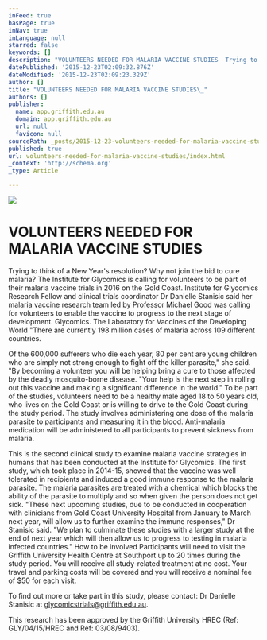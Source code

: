```yaml
---
inFeed: true
hasPage: true
inNav: true
inLanguage: null
starred: false
keywords: []
description: "VOLUNTEERS NEEDED FOR MALARIA VACCINE STUDIES  Trying to think of a New Year’s resolution?\_ Why not join the bid to cure malaria?  The\_Institute for Glycomics i"
datePublished: '2015-12-23T02:09:32.876Z'
dateModified: '2015-12-23T02:09:23.329Z'
author: []
title: "VOLUNTEERS NEEDED FOR MALARIA VACCINE STUDIES\_"
authors: []
publisher:
  name: app.griffith.edu.au
  domain: app.griffith.edu.au
  url: null
  favicon: null
sourcePath: _posts/2015-12-23-volunteers-needed-for-malaria-vaccine-studies.md
published: true
url: volunteers-needed-for-malaria-vaccine-studies/index.html
_context: 'http://schema.org'
_type: Article

---
```

![](https://the-grid-user-content.s3-us-west-2.amazonaws.com/dca8d088-297d-4e2d-ba9c-d681def388d7.jpg)

# VOLUNTEERS NEEDED FOR MALARIA VACCINE STUDIES 

Trying to think of a New Year's resolution?  Why not join the bid to cure malaria? The Institute for Glycomics is calling for volunteers to be part of their malaria vaccine trials in 2016 on the Gold Coast. Institute for Glycomics Research Fellow and clinical trials coordinator Dr Danielle Stanisic said her malaria vaccine research team led by Professor Michael Good was calling for volunteers to enable the vaccine to progress to the next stage of development. Glycomics. The Laboratory for Vaccines of the Developing World "There are currently 198 million cases of malaria across 109 different countries. 

Of the 600,000 sufferers who die each year, 80 per cent are young children who are simply not strong enough to fight off the killer parasite," she said. "By becoming a volunteer you will be helping bring a cure to those affected by the deadly mosquito-borne disease. "Your help is the next step in rolling out this vaccine and making a significant difference in the world." To be part of the studies, volunteers need to be a healthy male aged 18 to 50 years old, who lives on the Gold Coast or is willing to drive to the Gold Coast during the study period. The study involves administering one dose of the malaria parasite to participants and measuring it in the blood. Anti-malaria medication will be administered to all participants to prevent sickness from malaria. 

This is the second clinical study to examine malaria vaccine strategies in humans that has been conducted at the Institute for Glycomics. The first study, which took place in 2014-15, showed that the vaccine was well tolerated in recipients and induced a good immune response to the malaria parasite. The malaria parasites are treated with a chemical which blocks the ability of the parasite to multiply and so when given the person does not get sick. "These next upcoming studies, due to be conducted in cooperation with clinicians from Gold Coast University Hospital from January to March next year, will allow us to further examine the immune responses," Dr Stanisic said. "We plan to culminate these studies with a larger study at the end of next year which will then allow us to progress to testing in malaria infected countries." How to be involved Participants will need to visit the Griffith University Health Centre at Southport up to 20 times during the study period. You will receive all study-related treatment at no cost.  Your travel and parking costs will be covered and you will receive a nominal fee of $50 for each visit. 

To find out more or take part in this study, please contact:  Dr Danielle Stanisic at glycomicstrials@griffith.edu.au. 

This research has been approved by the Griffith University HREC (Ref: GLY/04/15/HREC and Ref: 03/08/9403).